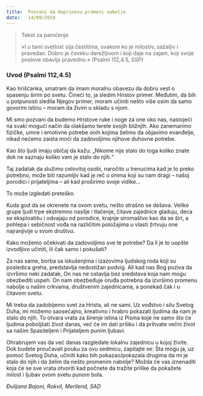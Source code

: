 ```yaml
---
title:  Pozvani da doprinesu promeni nabolje
date:   14/09/2019
---
```


><p>Tekst za pamćenje</p>
> »I u tami svetlost sija čestitima, svakom ko je milostiv, sažaljiv i pravedan. Dobro je čoveku darežljivom i koji daje na zajam, koji svoje poslove obavlja pravedno.« (Psalmi 112,4.5, SSP)

### Uvod (Psalmi 112,4.5)

Kao hrišćanka, smatram da imam moralnu obavezu da dobru vest o spasenju širim po svetu. Čineći to, ja sledim Hristov primer. Međutim, da bih u potpunosti sledila Njegov primer, moram učiniti nešto više osim da samo govorim istinu – moram da živim u skladu s njom.

Mi smo pozvani da budemo Hristove ruke i noge za one oko nas, nastojeći na svaki mogući način da olakšamo terete svojih bližnjih. Ako zanemarimo fizičke, umne i emotivne potrebe onih kojima želimo da objavimo evanđelje, nikad nećemo zaista moći da zadovoljimo njihove duhovne potrebe.

Kao što ljudi imaju običaj da kažu: „Nikome nije stalo do toga koliko znate dok ne saznaju koliko vam je stalo do njih.“

Taj zadatak da služimo celovitoj osobi, naročito u trenucima kad je to preko potrebno, može biti razumljiv kad je reč o onima koji su nam dragi – našoj porodici i prijateljima – ali kad proširimo svoje vidike...

To može izgledati preteško.

Kuda god da se okrenete na ovom svetu, nešto strašno se dešava. Velike grupe ljudi trpe ekstremno nasilje i tlačenje, čitave zajednice gladuju, deca se eksploatišu i odvajaju od porodice, krajnje siromaštvo kao da se širi, a pohlepa i sebičnost vođa na različitim položajima u vlasti žrtvuju one najranjivije u svom društvu.

Kako možemo očekivati da zadovoljimo sve te potrebe? Da li je to uopšte izvodljivo učiniti, ili čak samo i pokušati?

Za nas same, borba sa iskušenjima i izazovima ljudskog roda koji su posledica greha, predstavlja nedostižan podvig. Ali kad nas Bog poziva da izvršimo neki zadatak, On nas ne ostavlja bez sredstava koja nam mogu obezbediti uspeh. On nam obezbeđuje oruđa potrebna da izvršimo promenu nabolje u našim crkvama, društvenim zajednicama, a ponekad čak i u čitavom svetu.

Mi treba da zadobijemo svet za Hrista, ali ne sami. Uz vođstvo i silu Svetog Duha, mi možemo saosećajno, kreativno i hrabro pokazati ljudima da nam je stalo do njih. To otvara vrata za širenje istina iz Pisma koje ne samo što će ljudima poboljšati život danas, već će im dati priliku i da prihvate večni život sa našim Spasiteljem i Prijateljem punim ljubavi.

Ohrabrujem vas da već danas razgledate lokalnu zajednicu u kojoj živite. Dok budete proučavali pouku za ovu sedmicu, zapitajte se: Šta mogu ja, uz pomoć Svetog Duha, učiniti kako bih pokazao/pokazala drugima da mi je stalo do njih i da želim da nešto promenim nabolje? Možda će vas iznenaditi koja će se sve vrata otvoriti kad počnete da tražite prilike da pokažete milost i ljubav ovom svetu punom bola.

*Đulijana Bajoni, Rokvil, Merilend, SAD*
